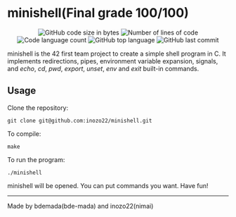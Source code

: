 # minishell(Final grade 100/100)


<p align="center">
	<img alt="GitHub code size in bytes" src="https://img.shields.io/github/languages/code-size/inozo22/minishell?color=lightblue" />
	<img alt="Number of lines of code" src="https://img.shields.io/tokei/lines/github/inozo22/minishell?color=critical" />
	<img alt="Code language count" src="https://img.shields.io/github/languages/count/inozo22/minishell?color=yellow" />
	<img alt="GitHub top language" src="https://img.shields.io/github/languages/top/inozo22/minishell?color=blue" />
	<img alt="GitHub last commit" src="https://img.shields.io/github/last-commit/inozo22/minishell?color=green" />
</p>

<p align="center">

minishell is the 42 first team project to create a simple shell program in C. It implements redirections, pipes, environment variable expansion, signals, and *echo*, *cd*, *pwd*, *export*, *unset*, *env* and *exit* built-in commands.


## Usage

Clone the repository:

```
git clone git@github.com:inozo22/minishell.git
```

To compile:

```shell
make
```

To run the program:

```shell
./minishell
```
minishell will be opened. You can put commands you want. Have fun!


---
Made by bdemada(bde-mada) and inozo22(nimai)